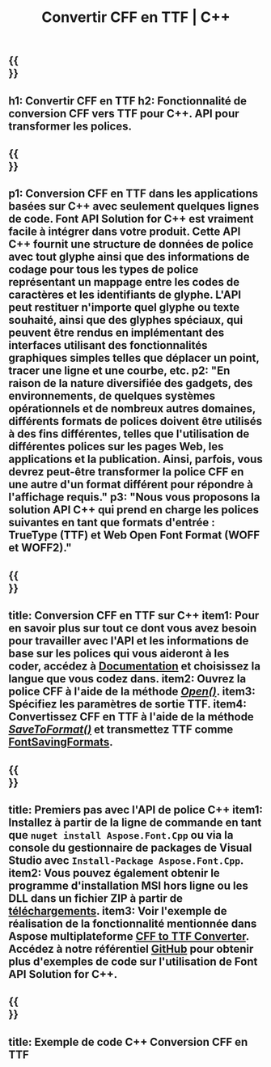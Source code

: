 ﻿---
translation: true
template: /_templates/conversion-child-cpp.md
title: Convertir CFF en TTF | C++
description: Convertissez les polices CFF en TTF à l'aide de cette API C++. La fonctionnalité de conversion fonctionne sous Windows et Linux, et dans tout environnement de développement prenant en charge C++.
metakeywords: c++ CFF vers TTF, CFF vers TTF solutions c++, CFF vers TTF font conerter cpp
url: /cpp/conversion/cff-to-ttf/
family: font
platformtag: cpp
feature: conversion
informat: CFF
outformat: TTF
faq: faqchild
otherformats: WOFF WOFF2
---

{{<section banner>}}
---
h1: Convertir CFF en TTF
h2: Fonctionnalité de conversion CFF vers TTF pour C++. API pour transformer les polices.
---

{{<section overview>}}
---
p1: Conversion CFF en TTF dans les applications basées sur С++ avec seulement quelques lignes de code. Font API Solution for С++ est vraiment facile à intégrer dans votre produit. Cette API C++ fournit une structure de données de police avec tout glyphe ainsi que des informations de codage pour tous les types de police représentant un mappage entre les codes de caractères et les identifiants de glyphe. L'API peut restituer n'importe quel glyphe ou texte souhaité, ainsi que des glyphes spéciaux, qui peuvent être rendus en implémentant des interfaces utilisant des fonctionnalités graphiques simples telles que déplacer un point, tracer une ligne et une courbe, etc.
p2: "En raison de la nature diversifiée des gadgets, des environnements, de quelques systèmes opérationnels et de nombreux autres domaines, différents formats de polices doivent être utilisés à des fins différentes, telles que l'utilisation de différentes polices sur les pages Web, les applications et la publication. Ainsi, parfois, vous devrez peut-être transformer la police CFF en une autre d'un format différent pour répondre à l'affichage requis."
p3: "Nous vous proposons la solution API С++ qui prend en charge les polices suivantes en tant que formats d'entrée : TrueType (TTF) et Web Open Font Format (WOFF et WOFF2)."
---

{{<section feature1>}}
---
title: Conversion CFF en TTF sur C++
item1: Pour en savoir plus sur tout ce dont vous avez besoin pour travailler avec l'API et les informations de base sur les polices qui vous aideront à les coder, accédez à [Documentation](https://docs.aspose.com/font/) et choisissez la langue que vous codez dans.
item2: Ouvrez la police CFF à l'aide de la méthode [*Open()*](https://reference.aspose.com/font/cpp/class/aspose.font.font#ac2387bf04ccb5bac51cf37984d4ebf33).
item3: Spécifiez les paramètres de sortie TTF.
item4: Convertissez CFF en TTF à l'aide de la méthode [*SaveToFormat()*](https://reference.aspose.com/font/cpp/class/aspose.font.font#a670ea97404fd72c2e51b0e8c543c8a45) et transmettez TTF comme [FontSavingFormats](https://reference.aspose.com/font/cpp/namespace/aspose.font#a93d0dcc7c00f5c7027d60e14a5433c74).
---

{{<section feature2>}}
---
title: Premiers pas avec l'API de police C++
item1: Installez à partir de la ligne de commande en tant que ```nuget install Aspose.Font.Cpp``` ou via la console du gestionnaire de packages de Visual Studio avec ```Install-Package Aspose.Font.Cpp```.
item2: Vous pouvez également obtenir le programme d'installation MSI hors ligne ou les DLL dans un fichier ZIP à partir de [téléchargements](https://releases.aspose.com/font/cpp/).
item3: Voir l'exemple de réalisation de la fonctionnalité mentionnée dans Aspose multiplateforme [CFF to TTF Converter](https://products.aspose.app/font/conversion/cff-to-ttf). Accédez à notre référentiel [GitHub](https://github.com/aspose-font/Aspose.Font-Documentation/tree/master/cpp-examples) pour obtenir plus d'exemples de code sur l'utilisation de Font API Solution for C++.
---

{{<section codeexample>}}
---
title: Exemple de code C++ Conversion CFF en TTF
---






